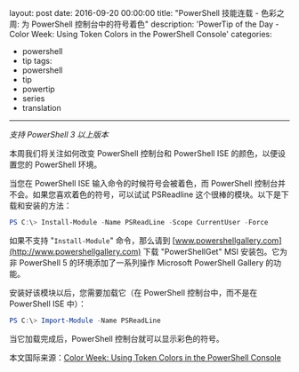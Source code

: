 layout: post
date: 2016-09-20 00:00:00
title: "PowerShell 技能连载 - 色彩之周: 为 PowerShell 控制台中的符号着色"
description: 'PowerTip of the Day - Color Week: Using Token Colors in the PowerShell Console'
categories:
- powershell
- tip
tags:
- powershell
- tip
- powertip
- series
- translation
---
*支持 PowerShell 3 以上版本*

本周我们将关注如何改变 PowerShell 控制台和 PowerShell ISE 的颜色，以便设置您的 PowerShell 环境。

当您在 PowerShell ISE 输入命令的时候符号会被着色，而 PowerShell 控制台并不会。如果您喜欢着色的符号，可以试试 PSReadline 这个很棒的模块。以下是下载和安装的方法：

```powershell
PS C:\> Install-Module -Name PSReadLine -Scope CurrentUser -Force
```

如果不支持 "`Install-Module`" 命令，那么请到 [www.powershellgallery.com](http://www.powershellgallery.com) 下载 "PowerShellGet" MSI 安装包。它为非 PowerShell 5 的环境添加了一系列操作 Microsoft PowerShell Gallery 的功能。

安装好该模块以后，您需要加载它（在 PowerShell 控制台中，而不是在 PowerShell ISE 中）：

```powershell
PS C:\> Import-Module -Name PSReadLine
```

当它加载完成后，PowerShell 控制台就可以显示彩色的符号。

<!--more-->
本文国际来源：[Color Week: Using Token Colors in the PowerShell Console](http://community.idera.com/powershell/powertips/b/tips/posts/color-week-using-token-colors-in-the-powershell-console)
